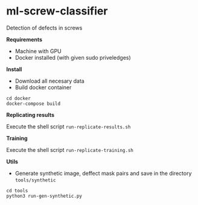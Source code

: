 # ml-screw-classifier
Detection of defects in screws

**Requirements**

- Machine with GPU
- Docker installed (with given sudo priveledges)


**Install**

- Download all necesary data 
- Build docker container
```
cd docker
docker-compose build
```

**Replicating results**

Execute the shell script `run-replicate-results.sh`


**Training**

Execute the shell script `run-replicate-training.sh`

**Utils**

- Generate synthetic image, deffect mask pairs and save in the directory `tools/synthetic`

```
cd tools
python3 run-gen-synthetic.py
```
